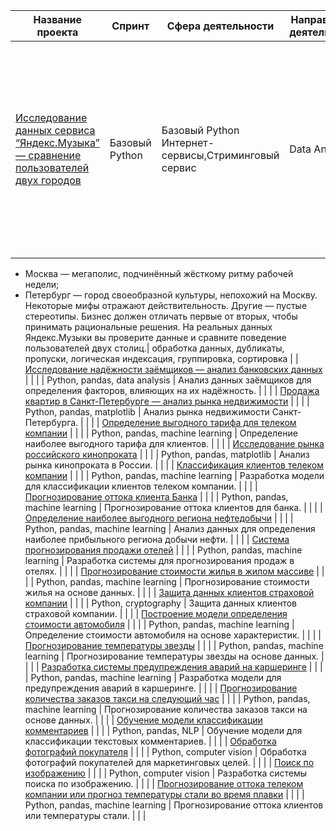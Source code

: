 | Название проекта                                                                                                  | Спринт | Сфера деятельности | Направление деятельности | Навыки и инструменты       | Задачи проекта                                           | Описание проекта                                            | Ключевые слова              |
|-------------------------------------------------------------------------------------------------------------------|--------|--------------------|--------------------------|----------------------------|--------------------------------------------------------|----------------------------------------------------------------|------------------------------|
| [Исследование данных сервиса “Яндекс.Музыка” — сравнение пользователей двух городов](./big_cities_music_project) | Базовый Python |  Базовый Python	Интернет-сервисы,Стриминговый сервис  |  Data Analyst | Python, pandas, data analysis | На реальных данных Яндекс.Музыки c помощью библиотеки Pandas и её возможностей проверить данные и сравнить поведение и предпочтения пользователей двух столиц — Москвы и Санкт-Петербурга.|Сравнение Москвы и Петербурга окружено мифами:
- Москва — мегаполис, подчинённый жёсткому ритму рабочей недели;
- Петербург — город своеобразной культуры, непохожий на Москву.
Некоторые мифы отражают действительность. Другие — пустые стереотипы. Бизнес должен отличать первые от вторых, чтобы принимать рациональные решения. На реальных данных Яндекс.Музыки вы проверите данные и сравните поведение пользователей двух столиц.| обработка данных, дубликаты, пропуски, логическая индексация, группировка, сортировка |
| [Исследование надёжности заёмщиков — анализ банковских данных](./loan_reliability_analysis)                       |        |                    |                          | Python, pandas, data analysis | Анализ данных заёмщиков для определения факторов, влияющих на их надёжность. |                                                     |                            |
| [Продажа квартир в Санкт-Петербурге — анализ рынка недвижимости](./spb_real_estate_analysis)                      |        |                    |                          | Python, pandas, matplotlib   | Анализ рынка недвижимости Санкт-Петербурга.             |                                                     |                            |
| [Определение выгодного тарифа для телеком компании](./telecom_tariff_optimization)                                |        |                    |                          | Python, pandas, machine learning | Определение наиболее выгодного тарифа для клиентов.    |                                                     |                            |
| [Исследование рынка российского кинопроката](./russian_cinema_market)                                             |        |                    |                          | Python, pandas, matplotlib   | Анализ рынка кинопроката в России.                      |                                                     |                            |
| [Классификация клиентов телеком компании](./telecom_customer_classification)                                      |        |                    |                          | Python, pandas, machine learning | Разработка модели для классификации клиентов телеком компании. |                                                     |                            |
| [Прогнозирование оттока клиента Банка](./bank_customer_churn)                                                     |        |                    |                          | Python, pandas, machine learning | Прогнозирование оттока клиентов для банка.             |                                                     |                            |
| [Определение наиболее выгодного региона нефтедобычи](./oil_region_profitability)                                  |        |                    |                          | Python, pandas, machine learning | Анализ данных для определения наиболее прибыльного региона добычи нефти. |                                                     |                            |
| [Система прогнозирования продажи отелей](./hotel_sales_forecasting)                                               |        |                    |                          | Python, pandas, machine learning | Разработка системы для прогнозирования продаж в отелях. |                                                     |                            |
| [Прогнозирование стоимости жилья в жилом массиве](./housing_price_prediction)                                     |        |                    |                          | Python, pandas, machine learning | Прогнозирование стоимости жилья на основе данных.      |                                                     |                            |
| [Защита данных клиентов страховой компании](./insurance_data_protection)                                          |        |                    |                          | Python, cryptography         | Защита данных клиентов страховой компании.              |                                                     |                            |
| [Построение модели определения стоимости автомобиля](./car_price_prediction)                                      |        |                    |                          | Python, pandas, machine learning | Определение стоимости автомобиля на основе характеристик. |                                                     |                            |
| [Прогнозирование температуры звезды](./star_temperature_prediction)                                               |        |                    |                          | Python, pandas, machine learning | Прогнозирование температуры звезды на основе данных.   |                                                     |                            |
| [Разработка системы предупреждения аварий на каршеринге](./carsharing_accident_prevention)                        |        |                    |                          | Python, pandas, machine learning | Разработка модели для предупреждения аварий в каршеринге. |                                                     |                            |
| [Прогнозирование количества заказов такси на следующий час](./taxi_order_forecasting)                             |        |                    |                          | Python, pandas, machine learning | Прогнозирование количества заказов такси на основе данных. |                                                     |                            |
| [Обучение модели классификации комментариев](./comment_classification_model)                                      |        |                    |                          | Python, pandas, NLP          | Обучение модели для классификации текстовых комментариев. |                                                     |                            |
| [Обработка фотографий покупателя](./customer_photo_processing)                                                    |        |                    |                          | Python, computer vision      | Обработка фотографий покупателей для маркетинговых целей. |                                                     |                            |
| [Поиск по изображению](./image_search_engine)                                                                     |        |                    |                          | Python, computer vision      | Разработка системы поиска по изображению.              |                                                     |                            |
| [Прогнозирование оттока телеком компании или прогноз температуры стали во время плавки](./steel_temp_prediction)  |        |                    |                          | Python, pandas, machine learning | Прогнозирование оттока клиентов или температуры стали.  |                                                     |                            |
